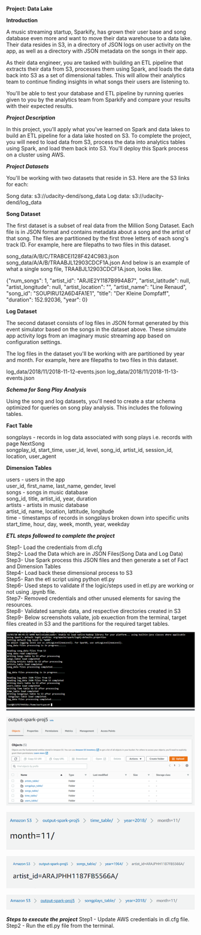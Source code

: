 ****Project: Data Lake****

**Introduction**

A music streaming startup, Sparkify, has grown their user base and song database even more and want to move their data warehouse to a data lake. Their data resides in S3, in a directory of JSON logs on user activity on the app, as well as a directory with JSON metadata on the songs in their app.

As their data engineer, you are tasked with building an ETL pipeline that extracts their data from S3, processes them using Spark, and loads the data back into S3 as a set of dimensional tables. This will allow their analytics team to continue finding insights in what songs their users are listening to.

You'll be able to test your database and ETL pipeline by running queries given to you by the analytics team from Sparkify and compare your results with their expected results.

***Project Description***

In this project, you'll apply what you've learned on Spark and data lakes to build an ETL pipeline for a data lake hosted on S3. To complete the project, you will need to load data from S3, process the data into analytics tables using Spark, and load them back into S3. You'll deploy this Spark process on a cluster using AWS.

***Project Datasets***

You'll be working with two datasets that reside in S3. Here are the S3 links for each:

Song data: s3://udacity-dend/song_data
Log data: s3://udacity-dend/log_data

**Song Dataset**

The first dataset is a subset of real data from the Million Song Dataset. Each file is in JSON format and contains metadata about a song and the artist of that song. The files are partitioned by the first three letters of each song's track ID. For example, here are filepaths to two files in this dataset.

song_data/A/B/C/TRABCEI128F424C983.json
song_data/A/A/B/TRAABJL12903CDCF1A.json
And below is an example of what a single song file, TRAABJL12903CDCF1A.json, looks like.

{"num_songs": 1, "artist_id": "ARJIE2Y1187B994AB7", "artist_latitude": null, "artist_longitude": null, "artist_location": "", "artist_name": "Line Renaud", "song_id": "SOUPIRU12A6D4FA1E1", "title": "Der Kleine Dompfaff", "duration": 152.92036, "year": 0}

**Log Dataset**

The second dataset consists of log files in JSON format generated by this event simulator based on the songs in the dataset above. These simulate app activity logs from an imaginary music streaming app based on configuration settings.

The log files in the dataset you'll be working with are partitioned by year and month. For example, here are filepaths to two files in this dataset.

log_data/2018/11/2018-11-12-events.json
log_data/2018/11/2018-11-13-events.json

***Schema for Song Play Analysis***

Using the song and log datasets, you'll need to create a star schema optimized for queries on song play analysis. This includes the following tables.

**Fact Table**

songplays - records in log data associated with song plays i.e. records with page NextSong<br />
songplay_id, start_time, user_id, level, song_id, artist_id, session_id, location, user_agent

**Dimension Tables**

users - users in the app<br />
user_id, first_name, last_name, gender, level<br />
songs - songs in music database<br />
song_id, title, artist_id, year, duration<br />
artists - artists in music database<br />
artist_id, name, location, lattitude, longitude<br />
time - timestamps of records in songplays broken down into specific units<br />
start_time, hour, day, week, month, year, weekday

***ETL steps followed to complete the project***

Step1- Load the credentials from dl.cfg<br />
Step2- Load the Data which are in JSON Files(Song Data and Log Data)<br />
Step3- Use Spark process this JSON files and then generate a set of Fact and Dimension Tables<br />
Step4- Load back these dimensional process to S3<br />
Step5- Ran the etl script using python etl.py <br />
Step6- Used steps to validate if the logic/steps used in etl.py are working or not using .ipynb file.<br />
Step7- Removed credentials and other unused elements for saving the resources.<br />
Step8- Validated sample data, and respective directories created in S3<br />
Step9- Below screenshots valiate, job exuection from the terminal, target files created in S3 and the partitions for the required target tables.

![](terminal_execution.PNG)

![](Spark_P1.PNG)

![](spark_time_partition.PNG)

![](spark_artist_partition.PNG)

![](spark_song_play_partition.PNG)

***Steps to execute the project***
Step1 - Update AWS credentials in dl.cfg file.
Step2 - Run the etl.py file from the terminal.